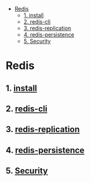 <!-- TOC -->

- [Redis](#redis)
  - [1. <a href="document/install.md">install</a>](#1-a-href%22documentinstallmd%22installa)
  - [2. <a href="document/sbs_admin_redis-cli.md">redis-cli</a>](#2-a-href%22documentsbsadminredis-climd%22redis-clia)
  - [3. <a href="document/sbs_admin_replication.md">redis-replication</a>](#3-a-href%22documentsbsadminreplicationmd%22redis-replicationa)
  - [4. <a href="document/sbs_admin_persistence.md">redis-persistence</a>](#4-a-href%22documentsbsadminpersistencemd%22redis-persistencea)
  - [5. <a href="document/sbs_admin_security.md">Security</a>](#5-a-href%22documentsbsadminsecuritymd%22securitya)

<!-- /TOC -->

# Redis

## 1. <a href="document/install.md">install</a>

## 2. <a href="document/sbs_admin_redis-cli.md">redis-cli</a>

## 3. <a href="document/sbs_admin_replication.md">redis-replication</a>

## 4. <a href="document/sbs_admin_persistence.md">redis-persistence</a>

## 5. <a href="document/sbs_admin_security.md">Security</a>